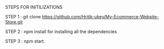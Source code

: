 STEPS FOR INITILIZATIONS

STEP 1 : git clone https://github.com/Hritik-ukey/My-Ecommerce-Website-Store.git




STEP 2 : npm install for installing all the dependencies 




STEP 3 : npm start.
